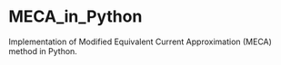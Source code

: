 # MECA_in_Python
Implementation of Modified Equivalent Current Approximation (MECA) method in Python.
